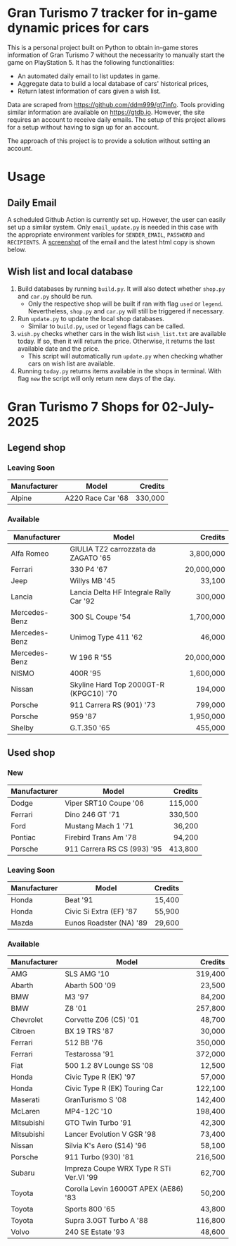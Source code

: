 # Gran Turismo 7 tracker for in-game dynamic prices for cars

This is a personal project built on Python to obtain in-game stores information of Gran Turismo 7 without the necessarity to manually start the game on PlayStation 5. It has the following functionalities:

- An automated daily email to list updates in game.
- Aggregate data to build a local database of cars' historical prices,
- Return latest information of cars given a wish list.

Data are scraped from https://github.com/ddm999/gt7info. Tools providing similar information are available on https://gtdb.io. However, the site requires an account to receive daily emails. The setup of this project allows for a setup without having to sign up for an account.

The approach of this project is to provide a solution without setting an account.

# Usage

## Daily Email

A scheduled Github Action is currently set up. However, the user can easily set up a similar system. Only `email_update.py` is needed in this case with the appropriate environment varibles for `SENDER_EMAIL`, `PASSWORD` and `RECIPIENTS`. A [screenshot](https://raw.githubusercontent.com/marcohoucheng/Gran-Turismo-7-Price-Tracker/main/data/email_screenshot.png) of the email and the latest html copy is shown below.

## Wish list and local database

1. Build databases by running `build.py`. It will also detect whether `shop.py` and `car.py` should be run.
    - Only the respective shop will be built if ran with flag `used` or `legend`. Nevertheless, `shop.py` and `car.py` will still be triggered if necessary.
2. Run `update.py` to update the local shop databases.
    - Similar to `build.py`, `used` or `legend` flags can be called.
3. `wish.py` checks whether cars in the wish list `wish_list.txt` are available today. If so, then it will return the price. Otherwise, it returns the last available date and the price.
    - This script will automatically run `update.py` when checking whather cars on wish list are available.
4. Running `today.py` returns items available in the shops in terminal. With flag `new` the script will only return new days of the day.


# Gran Turismo 7 Shops for 02-July-2025



## Legend shop

### Leaving Soon
 | Manufacturer | Model | Credits |
 | --- | --- | --: |
|Alpine|A220 Race Car '68|330,000|

### Available
 | Manufacturer | Model | Credits |
 | --- | --- | --: |
|Alfa Romeo|GIULIA TZ2 carrozzata da ZAGATO '65|3,800,000|
|Ferrari|330 P4 '67|20,000,000|
|Jeep|Willys MB '45|33,100|
|Lancia|Lancia Delta HF Integrale Rally Car '92|300,000|
|Mercedes-Benz|300 SL Coupe '54|1,700,000|
|Mercedes-Benz|Unimog Type 411 '62|46,000|
|Mercedes-Benz|W 196 R '55|20,000,000|
|NISMO|400R '95|1,600,000|
|Nissan|Skyline Hard Top 2000GT-R (KPGC10) '70|194,000|
|Porsche|911 Carrera RS (901) '73|799,000|
|Porsche|959 '87|1,950,000|
|Shelby|G.T.350 '65|455,000|


## Used shop

### New
 | Manufacturer | Model | Credits |
 | --- | --- | --: |
|Dodge|Viper SRT10 Coupe '06|115,000|
|Ferrari|Dino 246 GT '71|330,500|
|Ford|Mustang Mach 1 '71|36,200|
|Pontiac|Firebird Trans Am '78|94,200|
|Porsche|911 Carrera RS CS (993) '95|413,800|

### Leaving Soon
 | Manufacturer | Model | Credits |
 | --- | --- | --: |
|Honda|Beat '91|15,400|
|Honda|Civic Si Extra (EF) '87|55,900|
|Mazda|Eunos Roadster (NA) '89|29,600|

### Available
 | Manufacturer | Model | Credits |
 | --- | --- | --: |
|AMG|SLS AMG '10|319,400|
|Abarth|Abarth 500 '09|23,500|
|BMW|M3 '97|84,200|
|BMW|Z8 '01|257,800|
|Chevrolet|Corvette Z06 (C5) '01|48,700|
|Citroen|BX 19 TRS '87|30,000|
|Ferrari|512 BB '76|350,000|
|Ferrari|Testarossa '91|372,000|
|Fiat|500 1.2 8V Lounge SS '08|12,500|
|Honda|Civic Type R (EK) '97|57,000|
|Honda|Civic Type R (EK) Touring Car|122,100|
|Maserati|GranTurismo S '08|142,400|
|McLaren|MP4-12C '10|198,400|
|Mitsubishi|GTO Twin Turbo '91|42,300|
|Mitsubishi|Lancer Evolution V GSR '98|73,400|
|Nissan|Silvia K's Aero (S14) '96|58,100|
|Porsche|911 Turbo (930) '81|216,500|
|Subaru|Impreza Coupe WRX Type R STi Ver.VI '99|62,700|
|Toyota|Corolla Levin 1600GT APEX (AE86) '83|50,200|
|Toyota|Sports 800 '65|43,800|
|Toyota|Supra 3.0GT Turbo A '88|116,800|
|Volvo|240 SE Estate '93|48,600|
